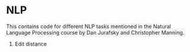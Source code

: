 # NLP

This contains code for different NLP tasks mentioned in the Natural Language Processing course by Dan Jurafsky and Christopher Manning.


1. Edit distance




